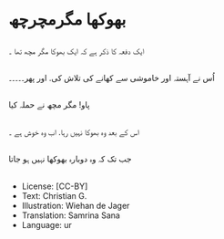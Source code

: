 # بھوکھا مگرمچرچھ

##
ایک دفعہ کا ذکر ہے کہ ایک بھوکا مگر مچھ تھا ۔

##
اُس نے آہستہ  اور خاموشی سے کھانے کی تلاش کی. اور پھر۔۔۔۔۔

##
پاو! مگر مچھ نے حملہ کیا

##
اس کے بعد وہ بھوکا نہیں رہا. اب وہ خوش ہے ۔

##
جب تک کہ وہ دوبارہ بھوکھا نہیں ہو جاتا

##
* License: [CC-BY]
* Text: Christian G.
* Illustration: Wiehan de Jager
* Translation: Samrina Sana
* Language: ur
